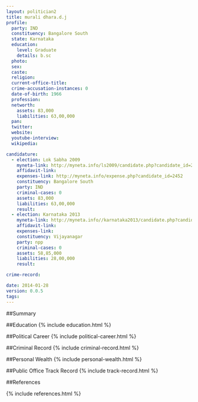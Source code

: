 ```yaml
---
layout: politician2
title: murali dhara.d.j
profile: 
  party: IND
  constituency: Bangalore South
  state: Karnataka
  education: 
    level: Graduate
    details: b.sc
  photo: 
  sex: 
  caste: 
  religion: 
  current-office-title: 
  crime-accusation-instances: 0
  date-of-birth: 1966
  profession: 
  networth: 
    assets: 83,000
    liabilities: 63,00,000
  pan: 
  twitter: 
  website: 
  youtube-interview: 
  wikipedia: 

candidature: 
  - election: Lok Sabha 2009
    myneta-link: http://myneta.info/ls2009/candidate.php?candidate_id=2452
    affidavit-link: 
    expenses-link: http://myneta.info/expense.php?candidate_id=2452
    constituency: Bangalore South 
    party: IND
    criminal-cases: 0
    assets: 83,000
    liabilities: 63,00,000
    result:  
  - election: Karnataka 2013
    myneta-link: http://myneta.info//karnataka2013/candidate.php?candidate_id=1178
    affidavit-link: 
    expenses-link: 
    constituency: Vijayanagar 
    party: npp
    criminal-cases: 0
    assets: 58,85,000
    liabilities: 28,00,000
    result:  

crime-record: 

date: 2014-01-28
version: 0.0.5
tags: 
---
```

##Summary


##Education
{% include education.html %}


##Political Career
{% include political-career.html %}


##Criminal Record
{% include criminal-record.html %}


##Personal Wealth
{% include personal-wealth.html %}


##Public Office Track Record
{% include track-record.html %}


##References


{% include references.html %}